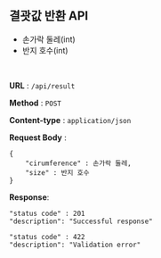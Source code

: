 ## 결괏값 반환 API


- 손가락 둘레(int)
- 반지 호수(int)  

<br>

**URL** : `/api/result`

**Method** : `POST`

**Content-type** : `application/json`

**Request Body** : 

```
{
    "cirumference" : 손가락 둘레,
    "size" : 반지 호수
}
```

**Response**:

```
"status code" : 201
"description": "Successful response"

"status code" : 422
"description": "Validation error"

```